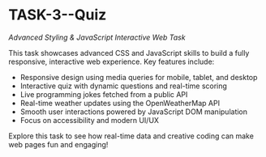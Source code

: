 # TASK-3--Quiz
*Advanced Styling & JavaScript Interactive Web Task*

This task showcases advanced CSS and JavaScript skills to build a fully responsive, interactive web experience. Key features include:

- Responsive design using media queries for mobile, tablet, and desktop  
- Interactive quiz with dynamic questions and real-time scoring  
- Live programming jokes fetched from a public API  
- Real-time weather updates using the OpenWeatherMap API  
- Smooth user interactions powered by JavaScript DOM manipulation  
- Focus on accessibility and modern UI/UX  

Explore this task to see how real-time data and creative coding can make web pages fun and engaging!
